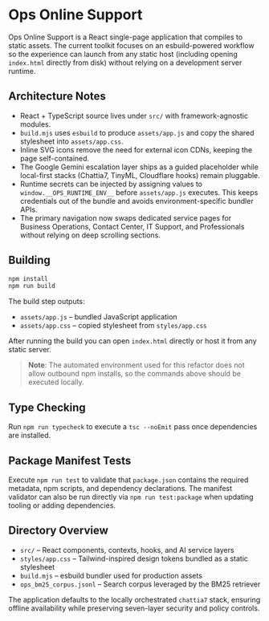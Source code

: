 # Ops Online Support

Ops Online Support is a React single-page application that compiles to static assets. The current toolkit focuses on an esbuild-powered workflow so the experience can launch from any static host (including opening `index.html` directly from disk) without relying on a development server runtime.

## Architecture Notes

- React + TypeScript source lives under `src/` with framework-agnostic modules.
- `build.mjs` uses `esbuild` to produce `assets/app.js` and copy the shared stylesheet into `assets/app.css`.
- Inline SVG icons remove the need for external icon CDNs, keeping the page self-contained.
- The Google Gemini escalation layer ships as a guided placeholder while local-first stacks (Chattia7, TinyML, Cloudflare hooks) remain pluggable.
- Runtime secrets can be injected by assigning values to `window.__OPS_RUNTIME_ENV__` before `assets/app.js` executes. This keeps credentials out of the bundle and avoids environment-specific bundler APIs.
- The primary navigation now swaps dedicated service pages for Business Operations, Contact Center, IT Support, and Professionals without relying on deep scrolling sections.

## Building

```bash
npm install
npm run build
```

The build step outputs:

- `assets/app.js` – bundled JavaScript application
- `assets/app.css` – copied stylesheet from `styles/app.css`

After running the build you can open `index.html` directly or host it from any static server.

> **Note**: The automated environment used for this refactor does not allow outbound npm installs, so the commands above should be executed locally.

## Type Checking

Run `npm run typecheck` to execute a `tsc --noEmit` pass once dependencies are installed.

## Package Manifest Tests

Execute `npm run test` to validate that `package.json` contains the required metadata, npm scripts, and dependency declarations. The manifest validator can also be run directly via `npm run test:package` when updating tooling or adding dependencies.

## Directory Overview

- `src/` – React components, contexts, hooks, and AI service layers
- `styles/app.css` – Tailwind-inspired design tokens bundled as a static stylesheet
- `build.mjs` – esbuild bundler used for production assets
- `ops_bm25_corpus.jsonl` – Search corpus leveraged by the BM25 retriever

The application defaults to the locally orchestrated `chattia7` stack, ensuring offline availability while preserving seven-layer security and policy controls.